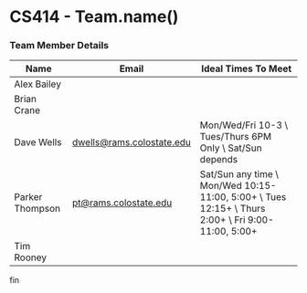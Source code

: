 # CS414 - Team.name()

### Team Member Details

| Name | Email | Ideal Times To Meet |
|---|---|---|
| Alex Bailey   |   |   |
| Brian Crane   |   |   |
| Dave Wells   | dwells@rams.colostate.edu | Mon/Wed/Fri 10-3 \ Tues/Thurs 6PM Only \ Sat/Sun depends |
| Parker Thompson   | pt@rams.colostate.edu | Sat/Sun any time \ Mon/Wed 10:15-11:00, 5:00+ \ Tues 12:15+ \ Thurs 2:00+ \ Fri 9:00-11:00, 5:00+ |
| Tim Rooney   |   |   |

fin
